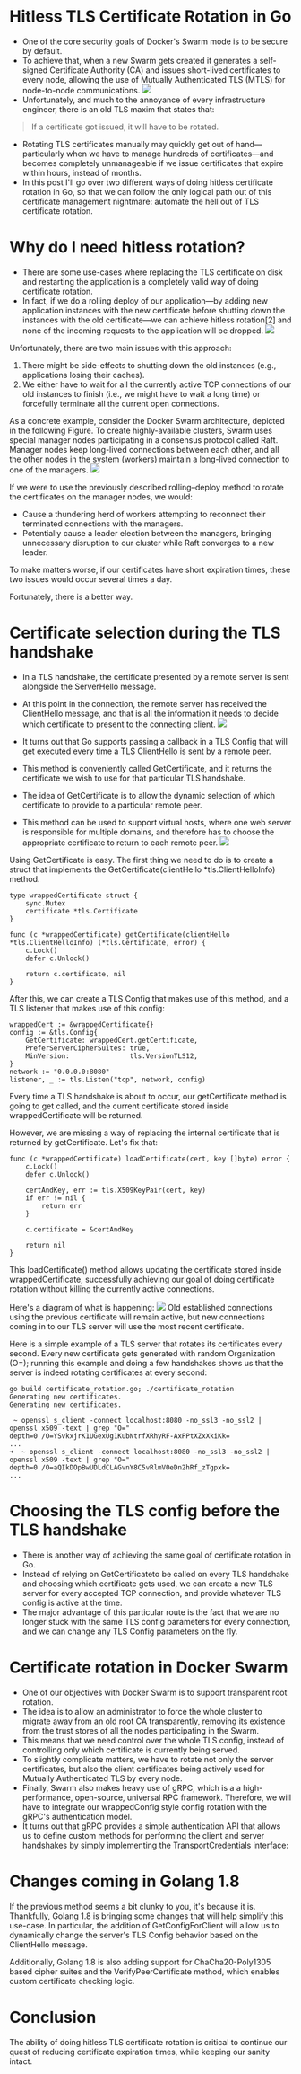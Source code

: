 # Hitless TLS Certificate Rotation in Go
- One of the core security goals of Docker's Swarm mode is to be secure by default. 
- To achieve that, when a new Swarm gets created it generates a self-signed Certificate Authority (CA) and issues short-lived certificates to every node, allowing the use of Mutually Authenticated TLS (MTLS) for node-to-node communications.
![](https://diogomonica.com/content/images/2017/01/swarm-with-mutual-tls-simple.png)
- Unfortunately, and much to the annoyance of every infrastructure engineer, there is an old TLS maxim that states that:
> If a certificate got issued, it will have to be rotated.
- Rotating TLS certificates manually may quickly get out of hand—particularly when we have to manage hundreds of certificates—and becomes completely unmanageable if we issue certificates that expire within hours, instead of months.
- In this post I'll go over two different ways of doing hitless certificate rotation in Go, so that we can follow the only logical path out of this certificate management nightmare: automate the hell out of TLS certificate rotation.

# Why do I need hitless rotation?
- There are some use-cases where replacing the TLS certificate on disk and restarting the application is a completely valid way of doing certificate rotation.
- In fact, if we do a rolling deploy of our application—by adding new application instances with the new certificate before shutting down the instances with the old certificate—we can achieve hitless rotation[2] and none of the incoming requests to the application will be dropped.
![](https://diogomonica.com/content/images/2017/01/load-balancer-hitless-rotation-1.png)

Unfortunately, there are two main issues with this approach:
1. There might be side-effects to shutting down the old instances (e.g., applications losing their caches).
2. We either have to wait for all the currently active TCP connections of our old instances to finish (i.e., we might have to wait a long time) or forcefully terminate all the current open connections.

As a concrete example, consider the Docker Swarm architecture, depicted in the following Figure. To create highly-available clusters, Swarm uses special manager nodes participating in a consensus protocol called Raft. Manager nodes keep long-lived connections between each other, and all the other nodes in the system (workers) maintain a long-lived connection to one of the managers.
![](https://diogomonica.com/content/images/2017/01/swarm-raft-cluster-1.png)

If we were to use the previously described rolling–deploy method to rotate the certificates on the manager nodes, we would:
- Cause a thundering herd of workers attempting to reconnect their terminated connections with the managers.
- Potentially cause a leader election between the managers, bringing unnecessary disruption to our cluster while Raft converges to a new leader.

To make matters worse, if our certificates have short expiration times, these two issues would occur several times a day.

Fortunately, there is a better way.

# Certificate selection during the TLS handshake
- In a TLS handshake, the certificate presented by a remote server is sent alongside the ServerHello message. 
- At this point in the connection, the remote server has received the ClientHello message, and that is all the information it needs to decide which certificate to present to the connecting client.
![](https://diogomonica.com/content/images/2017/01/begining-tls-handshake-1.png)

- It turns out that Go supports passing a callback in a TLS Config that will get executed every time a TLS ClientHello is sent by a remote peer. 
- This method is conveniently called GetCertificate, and it returns the certificate we wish to use for that particular TLS handshake.

- The idea of GetCertificate is to allow the dynamic selection of which certificate to provide to a particular remote peer. 
- This method can be used to support virtual hosts, where one web server is responsible for multiple domains, and therefore has to choose the appropriate certificate to return to each remote peer.
![](https://diogomonica.com/content/images/2017/01/certificate-selection-during-handshake-1.png)

Using GetCertificate is easy. The first thing we need to do is to create a struct that implements the GetCertificate(clientHello *tls.ClientHelloInfo) method.
```
type wrappedCertificate struct {
	sync.Mutex
	certificate *tls.Certificate
}

func (c *wrappedCertificate) getCertificate(clientHello *tls.ClientHelloInfo) (*tls.Certificate, error) {
	c.Lock()
	defer c.Unlock()

	return c.certificate, nil
}
```
After this, we can create a TLS Config that makes use of this method, and a TLS listener that makes use of this config:
```
wrappedCert := &wrappedCertificate{}
config := &tls.Config{
	GetCertificate: wrappedCert.getCertificate,
	PreferServerCipherSuites: true,
	MinVersion:               tls.VersionTLS12,
}
network := "0.0.0.0:8080"
listener, _ := tls.Listen("tcp", network, config)
```
Every time a TLS handshake is about to occur, our getCertificate method is going to get called, and the current certificate stored inside wrappedCertificate will be returned.

However, we are missing a way of replacing the internal certificate that is returned by getCertificate. Let's fix that:

```
func (c *wrappedCertificate) loadCertificate(cert, key []byte) error {
	c.Lock()
	defer c.Unlock()

	certAndKey, err := tls.X509KeyPair(cert, key)
	if err != nil {
		return err
	}

	c.certificate = &certAndKey

	return nil
}
```
This loadCertificate() method allows updating the certificate stored inside wrappedCertificate, successfully achieving our goal of doing certificate rotation without killing the currently active connections.

Here's a diagram of what is happening:
![](https://diogomonica.com/content/images/2017/01/golang-new-certificate-being-served.png)
Old established connections using the previous certificate will remain active, but new connections coming in to our TLS server will use the most recent certificate.

Here is a simple example of a TLS server that rotates its certificates every second. Every new certificate gets generated with random Organization (O=); running this example and doing a few handshakes shows us that the server is indeed rotating certificates at every second:
```
go build certificate_rotation.go; ./certificate_rotation
Generating new certificates.
Generating new certificates.
```
```
 ~ openssl s_client -connect localhost:8080 -no_ssl3 -no_ssl2 | openssl x509 -text | grep "O="
depth=0 /O=YSvkxjrK1UGexUg1KubNtrfXRhyRF-AxPPtXZxXkiKk=
...
➜  ~ openssl s_client -connect localhost:8080 -no_ssl3 -no_ssl2 | openssl x509 -text | grep "O="
depth=0 /O=aQIkDOpBwUDLdCLAGvnY8C5vRlmV0eDn2hRf_zTgpxk=
...
```
# Choosing the TLS config before the TLS handshake
- There is another way of achieving the same goal of certificate rotation in Go. 
- Instead of relying on GetCertificateto be called on every TLS handshake and choosing which certificate gets used, we can create a new TLS server for every accepted TCP connection, and provide whatever TLS config is active at the time.
- The major advantage of this particular route is the fact that we are no longer stuck with the same TLS config parameters for every connection, and we can change any TLS Config parameters on the fly.
# Certificate rotation in Docker Swarm
- One of our objectives with Docker Swarm is to support transparent root rotation. 
- The idea is to allow an administrator to force the whole cluster to migrate away from an old root CA transparently, removing its existence from the trust stores of all the nodes participating in the Swarm. 
- This means that we need control over the whole TLS config, instead of controlling only which certificate is currently being served.
- To slightly complicate matters, we have to rotate not only the server certificates, but also the client certificates being actively used for Mutually Authenticated TLS by every node.
- Finally, Swarm also makes heavy use of gRPC, which is a a high-performance, open-source, universal RPC framework. Therefore, we will have to integrate our wrappedConfig style config rotation with the gRPC's authentication model.
- It turns out that gRPC provides a simple authentication API that allows us to define custom methods for performing the client and server handshakes by simply implementing the TransportCredentials interface:
# Changes coming in Golang 1.8
If the previous method seems a bit clunky to you, it's because it is. Thankfully, Golang 1.8 is bringing some changes that will help simplify this use-case. In particular, the addition of GetConfigForClient will allow us to dynamically change the server's TLS Config behavior based on the ClientHello message.

Additionally, Golang 1.8 is also adding support for ChaCha20-Poly1305 based cipher suites and the VerifyPeerCertificate method, which enables custom certificate checking logic.

# Conclusion
The ability of doing hitless TLS certificate rotation is critical to continue our quest of reducing certificate expiration times, while keeping our sanity intact.













